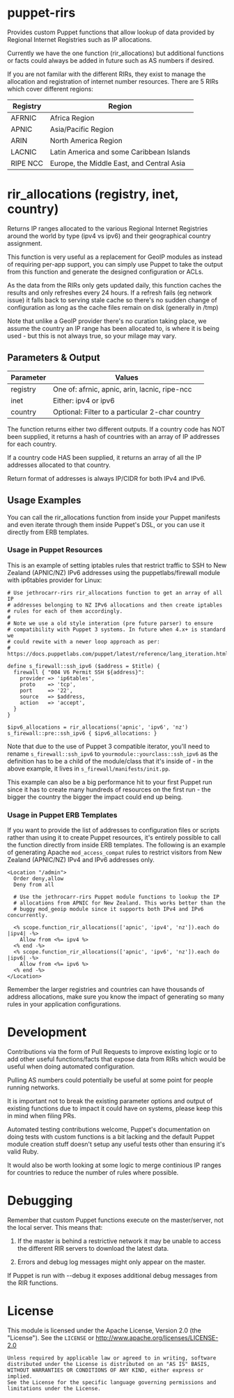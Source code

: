 # puppet-rirs

Provides custom Puppet functions that allow lookup of data provided by Regional
Internet Registries such as IP allocations.

Currently we have the one function (rir_allocations) but additional functions
or facts could always be added in future such as AS numbers if desired.

If you are not familar with the different RIRs, they exist to manage the
allocation and registration of internet number resources. There are 5 RIRs
which cover different regions:

| Registry | Region                                    |
|----------|-------------------------------------------|
| AFRNIC   | Africa Region                             |
| APNIC    | Asia/Pacific Region                       |
| ARIN     | North America Region                      |
| LACNIC   | Latin America and some Caribbean Islands  |
| RIPE NCC | Europe, the Middle East, and Central Asia |



# rir_allocations (registry, inet, country)

Returns IP ranges allocated to the various Regional Internet Registries
around the world by type (ipv4 vs ipv6) and their geographical country
assignment.

This function is very useful as a replacement for GeoIP modules as instead
of requiring per-app support, you can simply use Puppet to take the output
from this function and generate the designed configuration or ACLs.

As the data from the RIRs only gets updated daily, this function caches the
results and only refreshes every 24 hours. If a refresh fails (eg network
issue) it falls back to serving stale cache so there's no sudden change of
configuration as long as the cache files remain on disk (generally in /tmp)

Note that unlike a GeoIP provider there's no curation taking place, we
assume the country an IP range has been allocated to, is where it is being
used - but this is not always true, so your milage may vary.


## Parameters & Output

| Parameter  | Values                                          |
|------------|-------------------------------------------------|
| registry   | One of: afrnic, apnic, arin, lacnic, ripe-ncc   |
| inet       | Either: ipv4 or ipv6                            |
| country    | Optional: Filter to a particular 2-char country |


The function returns either two different outputs. If a country code has NOT
been supplied, it returns a hash of countries with an array of IP addresses
for each country.

If a country code HAS been supplied, it returns an array of all the IP
addresses allocated to that country.

Return format of addresses is always IP/CIDR for both IPv4 and IPv6.


## Usage Examples

You can call the rir_allocations function from inside your Puppet manifests and
even iterate through them inside Puppet's DSL, or you can use it directly from
ERB templates.


### Usage in Puppet Resources

This is an example of setting iptables rules that restrict traffic to SSH to
New Zealand (APNIC/NZ) IPv6 addresses using the puppetlabs/firewall module 
with ip6tables provider for Linux:

    # Use jethrocarr-rirs rir_allocations function to get an array of all IP
    # addresses belonging to NZ IPv6 allocations and then create iptables
    # rules for each of them accordingly.
    #
    # Note we use a old style interation (pre future parser) to ensure
    # compatibility with Puppet 3 systems. In future when 4.x+ is standard we
    # could rewite with a newer loop approach as per:
    # https://docs.puppetlabs.com/puppet/latest/reference/lang_iteration.html

    define s_firewall::ssh_ipv6 ($address = $title) {
      firewall { "004 V6 Permit SSH ${address}":
        provider => 'ip6tables',
        proto    => 'tcp',
        port     => '22',
        source   => $address,
        action   => 'accept',
      }  
    }

    $ipv6_allocations = rir_allocations('apnic', 'ipv6', 'nz')
    s_firewall::pre::ssh_ipv6 { $ipv6_allocations: }

Note that due to the use of Puppet 3 compatible iterator, you'll need to rename
`s_firewall::ssh_ipv6` to `yourmodule::yourclass::ssh_ipv6` as the
definition has to be a child of the module/class that it's inside of - in the
above example, it lives in `s_firewall/manifests/init.pp`.

This example can also be a big performance hit to your first Puppet run since
it has to create many hundreds of resources on the first run - the bigger the
country the bigger the impact could end up being.


### Usage in Puppet ERB Templates

If you want to provide the list of addresses to configuration files or scripts
rather than using it to create Puppet resources, it's entirely possible to call
the function directly from inside ERB templates. The following is an example of
generating Apache `mod_access_compat` rules to restrict visitors from
New Zealand (APNIC/NZ) IPv4 and IPv6 addresses only.

    <Location "/admin">
      Order deny,allow
      Deny from all

      # Use the jethrocarr-rirs Puppet module functions to lookup the IP
      # allocations from APNIC for New Zealand. This works better than the
      # buggy mod_geoip module since it supports both IPv4 and IPv6 concurrently.

      <% scope.function_rir_allocations(['apnic', 'ipv4', 'nz']).each do |ipv4| -%>
        Allow from <%= ipv4 %>
      <% end -%>
      <% scope.function_rir_allocations(['apnic', 'ipv6', 'nz']).each do |ipv6| -%>
        Allow from <%= ipv6 %>
      <% end -%>
    </Location>

Remember the larger registries and countries can have thousands of address
allocations, make sure you know the impact of generating so many rules in your
application configurations.


# Development

Contributions via the form of Pull Requests to improve existing logic or to
add other useful functions/facts that expose data from RIRs which would be
useful when doing automated configuration.

Pulling AS numbers could potentially be useful at some point for people running
networks.

It is important not to break the existing parameter options and output of
existing functions due to impact it could have on systems, please keep this in
mind when filing PRs.

Automated testing contributions welcome, Puppet's documentation on doing tests
with custom functions is a bit lacking and the default Puppet module creation
stuff doesn't setup any useful tests other than ensuring it's valid Ruby.

It would also be worth looking at some logic to merge continious IP ranges for
countries to reduce the number of rules where possible.


# Debugging

Remember that custom Puppet functions execute on the master/server, not the
local server. This means that:

1. If the master is behind a restrictive network it may be unable to access the
different RIR servers to download the latest data.

2. Errors and debug log messages might only appear on the master.

If Puppet is run with --debug it exposes additional debug messages from the RIR
functions.


# License

This module is licensed under the Apache License, Version 2.0 (the "License").
See the `LICENSE` or http://www.apache.org/licenses/LICENSE-2.0

    Unless required by applicable law or agreed to in writing, software
    distributed under the License is distributed on an "AS IS" BASIS,
    WITHOUT WARRANTIES OR CONDITIONS OF ANY KIND, either express or implied.
    See the License for the specific language governing permissions and
    limitations under the License.
